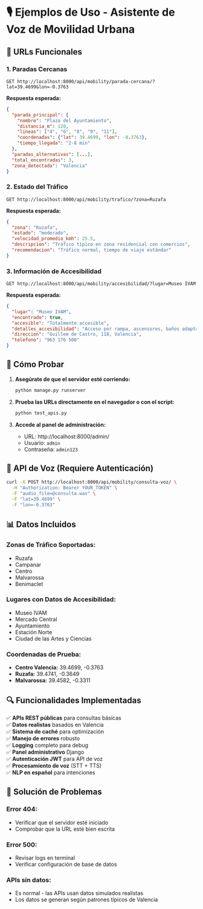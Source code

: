 # 🎙️ Ejemplos de Uso - Asistente de Voz de Movilidad Urbana

## 🚀 URLs Funcionales

### 1. Paradas Cercanas
```
GET http://localhost:8000/api/mobility/parada-cercana/?lat=39.4699&lon=-0.3763
```

**Respuesta esperada:**
```json
{
  "parada_principal": {
    "nombre": "Plaza del Ayuntamiento",
    "distancia_m": 120,
    "lineas": ["4", "6", "8", "9", "11"],
    "coordenadas": {"lat": 39.4699, "lon": -0.3763},
    "tiempo_llegada": "2-8 min"
  },
  "paradas_alternativas": [...],
  "total_encontradas": 3,
  "zona_detectada": "Valencia"
}
```

### 2. Estado del Tráfico
```
GET http://localhost:8000/api/mobility/trafico/?zona=Ruzafa
```

**Respuesta esperada:**
```json
{
  "zona": "Ruzafa",
  "estado": "moderado",
  "velocidad_promedio_kmh": 25.5,
  "descripcion": "Tráfico típico en zona residencial con comercios",
  "recomendacion": "Tráfico normal, tiempo de viaje estándar"
}
```

### 3. Información de Accesibilidad
```
GET http://localhost:8000/api/mobility/accesibilidad/?lugar=Museo IVAM
```

**Respuesta esperada:**
```json
{
  "lugar": "Museo IVAM",
  "encontrado": true,
  "accesible": "Totalmente accesible",
  "detalles_accesibilidad": "Acceso por rampa, ascensores, baños adaptados",
  "direccion": "Guillem de Castro, 118, Valencia",
  "telefono": "963 176 500"
}
```

## 🔧 Cómo Probar

1. **Asegúrate de que el servidor esté corriendo:**
   ```bash
   python manage.py runserver
   ```

2. **Prueba las URLs directamente en el navegador o con el script:**
   ```bash
   python test_apis.py
   ```

3. **Accede al panel de administración:**
   - URL: http://localhost:8000/admin/
   - Usuario: `admin`
   - Contraseña: `admin123`

## 🎤 API de Voz (Requiere Autenticación)

```bash
curl -X POST http://localhost:8000/api/mobility/consulta-voz/ \
  -H "Authorization: Bearer YOUR_TOKEN" \
  -F "audio_file=@consulta.wav" \
  -F "lat=39.4699" \
  -F "lon=-0.3763"
```

## 📊 Datos Incluidos

### Zonas de Tráfico Soportadas:
- Ruzafa
- Campanar  
- Centro
- Malvarossa
- Benimaclet

### Lugares con Datos de Accesibilidad:
- Museo IVAM
- Mercado Central
- Ayuntamiento
- Estación Norte
- Ciudad de las Artes y Ciencias

### Coordenadas de Prueba:
- **Centro Valencia:** 39.4699, -0.3763
- **Ruzafa:** 39.4741, -0.3649
- **Malvarossa:** 39.4582, -0.3311

## 🔍 Funcionalidades Implementadas

✅ **APIs REST públicas** para consultas básicas  
✅ **Datos realistas** basados en Valencia  
✅ **Sistema de caché** para optimización  
✅ **Manejo de errores** robusto  
✅ **Logging** completo para debug  
✅ **Panel administrativo** Django  
✅ **Autenticación JWT** para API de voz  
✅ **Procesamiento de voz** (STT + TTS)  
✅ **NLP en español** para intenciones  

## 🐛 Solución de Problemas

### Error 404:
- Verificar que el servidor esté iniciado
- Comprobar que la URL esté bien escrita

### Error 500:
- Revisar logs en terminal
- Verificar configuración de base de datos

### APIs sin datos:
- Es normal - las APIs usan datos simulados realistas
- Los datos se generan según patrones típicos de Valencia 